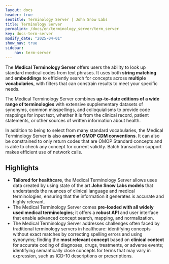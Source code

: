 ```yaml
---
layout: docs
header: true
seotitle: Terminology Server | John Snow Labs
title: Terminology Server 
permalink: /docs/en/terminology_server/term_server
key: docs-term-server
modify_date: "2025-04-01"
show_nav: true
sidebar:
    nav: term-server
---
```


The **Medical Terminology Server** offers users the ability to look up standard medical codes from text phrases. It uses both **string matching** and **embeddings** to efficiently search for concepts across **multiple vocabularies**, with filters that can constrain results to meet your specific needs. 

The Medical Terminology Server combines **up-to-date editions of a wide range of terminologies** with extensive supplementary datasets of synonyms, common misspellings, and colloquialisms to provide code mappings for input text, whether it is from the clinical record, patient statements, or other sources of written information about health. 

In addition to being to select from many standard vocabularies, the Medical Terminology Server is also **aware of OMOP CDM conventions**. It can also be constrained to only return codes that are OMOP Standard concepts and is able to check any concept for current validity. Batch transaction support makes efficient use of network calls.


## Highlights
* **Tailored for healthcare**, the Medical Terminology Server allows uses data created by using state of the art **John Snow Labs models** that understands the nuances of clinical language and medical terminologies, ensuring that the information it generates is accurate and highly relevant.
* The Medical Terminology Server comes **pre-loaded with all widely used medical terminologies**; it offers a **robust API** and user interface that enable advanced concept search, mapping, and normalization.
* The Medical Terminology Server addresses challenges often faced by traditional terminology servers in healthcare: identifying concepts without exact matches by correcting spelling errors and using synonyms; finding the **most relevant concept** based on **clinical context** for accurate coding of diagnoses, drugs, treatments, or adverse events; identifying semantically close concepts for terms that may vary in expression, such as ICD-10 descriptions or prescriptions.
